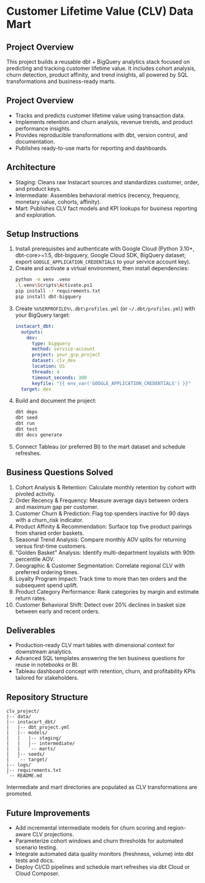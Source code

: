 # Customer Lifetime Value (CLV) Data Mart
## Project Overview
This project builds a reusable dbt + BigQuery analytics stack focused on predicting and tracking customer lifetime value. It includes cohort analysis, churn detection, product affinity, and trend insights, all powered by SQL transformations and business-ready marts.

## Project Overview
- Tracks and predicts customer lifetime value using transaction data.  
- Implements retention and churn analysis, revenue trends, and product performance insights.  
- Provides reproducible transformations with dbt, version control, and documentation.  
- Publishes ready-to-use marts for reporting and dashboards.  

## Architecture
- Staging: Cleans raw Instacart sources and standardizes customer, order, and product keys.  
- Intermediate: Assembles behavioral metrics (recency, frequency, monetary value, cohorts, affinity).  
- Mart: Publishes CLV fact models and KPI lookups for business reporting and exploration.  

## Setup Instructions
1. Install prerequisites and authenticate with Google Cloud (Python 3.10+, dbt-core>=1.5, dbt-bigquery, Google Cloud SDK, BigQuery dataset; export `GOOGLE_APPLICATION_CREDENTIALS` to your service account key).
2. Create and activate a virtual environment, then install dependencies:
   ```bash
   python -m venv .venv
   .\.venv\Scripts\Activate.ps1
   pip install -r requirements.txt
   pip install dbt-bigquery
   ```
3. Create `%USERPROFILE%\.dbt\profiles.yml` (or `~/.dbt/profiles.yml`) with your BigQuery target:
   ```yaml
   instacart_dbt:
     outputs:
       dev:
         type: bigquery
         method: service-account
         project: your_gcp_project
         dataset: clv_dev
         location: US
         threads: 4
         timeout_seconds: 300
         keyfile: "{{ env_var('GOOGLE_APPLICATION_CREDENTIALS') }}"
     target: dev
   ```
4. Build and document the project:
   ```bash
   dbt deps
   dbt seed
   dbt run
   dbt test
   dbt docs generate
   ```
5. Connect Tableau (or preferred BI) to the mart dataset and schedule refreshes.

## Business Questions Solved
1. Cohort Analysis & Retention: Calculate monthly retention by cohort with pivoted activity.
2. Order Recency & Frequency: Measure average days between orders and maximum gap per customer.
3. Customer Churn & Prediction: Flag top spenders inactive for 90 days with a churn_risk indicator.
4. Product Affinity & Recommendation: Surface top five product pairings from shared order baskets.
5. Seasonal Trend Analysis: Compare monthly AOV splits for returning versus first-time customers.
6. "Golden Basket" Analysis: Identify multi-department loyalists with 90th percentile AOV.
7. Geographic & Customer Segmentation: Correlate regional CLV with preferred ordering times.
8. Loyalty Program Impact: Track time to more than ten orders and the subsequent spend uplift.
9. Product Category Performance: Rank categories by margin and estimate return rates.
10. Customer Behavioral Shift: Detect over 20% declines in basket size between early and recent orders.

## Deliverables
- Production-ready CLV mart tables with dimensional context for downstream analytics.
- Advanced SQL templates answering the ten business questions for reuse in notebooks or BI.
- Tableau dashboard concept with retention, churn, and profitability KPIs tailored for stakeholders.

## Repository Structure
```text
clv_project/
|-- data/
|-- instacart_dbt/
|   |-- dbt_project.yml
|   |-- models/
|   |   |-- staging/
|   |   |-- intermediate/
|   |   `-- marts/
|   |-- seeds/
|   `-- target/
|-- logs/
|-- requirements.txt
`-- README.md
```
Intermediate and mart directories are populated as CLV transformations are promoted.
## Future Improvements
- Add incremental intermediate models for churn scoring and region-aware CLV projections.
- Parameterize cohort windows and churn thresholds for automated scenario testing.
- Integrate automated data quality monitors (freshness, volume) into dbt tests and docs.
- Deploy CI/CD pipelines and schedule mart refreshes via dbt Cloud or Cloud Composer.

